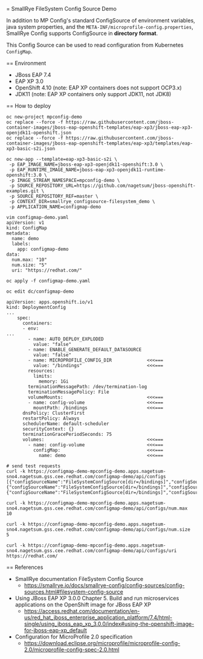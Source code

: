 = SmallRye FileSystem Config Source Demo

In addition to MP Config's standard ConfigSource of environment variables, java system properties, and the `META-INF/microprofile-config.properties`, SmallRye Config supports ConfigSource in **directory format**.

This Config Source can be used to read configuration from Kubernetes `ConfigMap`.

== Environment

- JBoss EAP 7.4
- EAP XP 3.0
- OpenShift 4.10 (note: EAP XP containers does not support OCP3.x)
- JDK11 (note: EAP XP containers only support JDK11, not JDK8)

== How to deploy
```
oc new-project mpconfig-demo
oc replace --force -f https://raw.githubusercontent.com/jboss-container-images/jboss-eap-openshift-templates/eap-xp3/jboss-eap-xp3-openjdk11-openshift.json
oc replace --force -f https://raw.githubusercontent.com/jboss-container-images/jboss-eap-openshift-templates/eap-xp3/templates/eap-xp3-basic-s2i.json

oc new-app --template=eap-xp3-basic-s2i \
 -p EAP_IMAGE_NAME=jboss-eap-xp3-openjdk11-openshift:3.0 \
 -p EAP_RUNTIME_IMAGE_NAME=jboss-eap-xp3-openjdk11-runtime-openshift:3.0 \
 -p IMAGE_STREAM_NAMESPACE=mpconfig-demo \
 -p SOURCE_REPOSITORY_URL=https://github.com/nagetsum/jboss-openshift-examples.git \
 -p SOURCE_REPOSITORY_REF=master \
 -p CONTEXT_DIR=smallrye_configsource-filesystem_demo \
 -p APPLICATION_NAME=configmap-demo

vim configmap-demo.yaml
apiVersion: v1
kind: ConfigMap
metadata:
  name: demo
  labels:
    app: configmap-demo
data:
  num.max: "10"
  num.size: "5"
  uri: "https://redhat.com/"

oc apply -f configmap-demo.yaml

oc edit dc/configmap-demo

apiVersion: apps.openshift.io/v1
kind: DeploymentConfig
...
    spec:
      containers:
      - env:
...
        - name: AUTO_DEPLOY_EXPLODED
          value: "false"
        - name: ENABLE_GENERATE_DEFAULT_DATASOURCE
          value: "false"
        - name: MICROPROFILE_CONFIG_DIR             <<<===
          value: "/bindings"                        <<<===
        resources:
          limits:
            memory: 1Gi
        terminationMessagePath: /dev/termination-log
        terminationMessagePolicy: File
        volumeMounts:                               <<<===
        - name: config-volume                       <<<===
          mountPath: /bindings                      <<<===
      dnsPolicy: ClusterFirst
      restartPolicy: Always
      schedulerName: default-scheduler
      securityContext: {}
      terminationGracePeriodSeconds: 75
      volumes:                                      <<<===
        - name: config-volume                       <<<===
          configMap:                                <<<===
            name: demo                              <<<===

# send test requests
curl -k https://configmap-demo-mpconfig-demo.apps.nagetsum-sno4.nagetsum.gss.cee.redhat.com/configmap-demo/api/configs
[{"configSourceName":"FileSystemConfigSource[dir=/bindings]","configSourceOrdinal":500,"lineNumber":-1,"location":"FileSystemConfigSource[dir=/bindings]","name":"num.max","rawValue":"10","sourceName":"FileSystemConfigSource[dir=/bindings]","sourceOrdinal":500,"value":"10"},{"configSourceName":"FileSystemConfigSource[dir=/bindings]","configSourceOrdinal":500,"lineNumber":-1,"location":"FileSystemConfigSource[dir=/bindings]","name":"uri","rawValue":"https://redhat.com/","sourceName":"FileSystemConfigSource[dir=/bindings]","sourceOrdinal":500,"value":"https://redhat.com/"},{"configSourceName":"FileSystemConfigSource[dir=/bindings]","configSourceOrdinal":500,"lineNumber":-1,"location":"FileSystemConfigSource[dir=/bindings]","name":"num.size","rawValue":"5","sourceName":"FileSystemConfigSource[dir=/bindings]","sourceOrdinal":500,"value":"5"}]

curl -k https://configmap-demo-mpconfig-demo.apps.nagetsum-sno4.nagetsum.gss.cee.redhat.com/configmap-demo/api/configs/num.max
10

curl -k https://configmap-demo-mpconfig-demo.apps.nagetsum-sno4.nagetsum.gss.cee.redhat.com/configmap-demo/api/configs/num.size
5

curl -k https://configmap-demo-mpconfig-demo.apps.nagetsum-sno4.nagetsum.gss.cee.redhat.com/configmap-demo/api/configs/uri
https://redhat.com/
```

== References

- SmallRye documentation FileSystem Config Source
  - https://smallrye.io/docs/smallrye-config/config-sources/config-sources.html#filesystem-config-source
- Using JBoss EAP XP 3.0.0 Chapter 5. Build and run microservices applications on the OpenShift image for JBoss EAP XP
  - https://access.redhat.com/documentation/en-us/red_hat_jboss_enterprise_application_platform/7.4/html-single/using_jboss_eap_xp_3.0.0/index#using-the-openshift-image-for-jboss-eap-xp_default
- Configuration for MicroProfile 2.0 specification
  - https://download.eclipse.org/microprofile/microprofile-config-2.0/microprofile-config-spec-2.0.html
